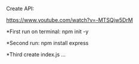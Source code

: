 Create API:

https://www.youtube.com/watch?v=-MTSQjw5DrM

*First run on terminal:
npm init -y

*Second run:
npm install express

*Third create index.js
...